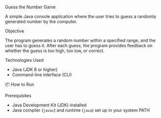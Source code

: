  Guess the Number Game 

A simple Java console application where the user tries to guess a randomly generated number by the computer.

 Objective

The program generates a random number within a specified range, and the user has to guess it. After each guess, the program provides feedback on whether the guess is too high, too low, or correct.

 Technologies Used

- Java (JDK 8 or higher)
- Command-line interface (CLI)

 📦 How to Run

 Prerequisites

- Java Development Kit (JDK) installed
- Java compiler (`javac`) and runtime (`java`) set up in your system PATH

